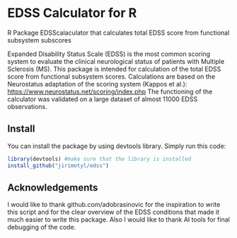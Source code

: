 <h1>EDSS Calculator for R</h1>

R Package EDSScalaculator that calculates total EDSS score from functional subsystem subscores 

Expanded Disability Status Scale (EDSS) is the most common scoring system to evaluate the clinical neurological status of patients with Multiple Sclerosis (MS). This package is intended for calculation of the total EDSS score from functional subsystem scores. Calculations are based on the Neurostatus adaptation of the scoring system (Kappos et al.): https://www.neurostatus.net/scoring/index.php
The functioning of the calculator was validated on a large dataset of almost 11000 EDSS observations. 

<h2>Install</h2>
You can install the package by using devtools library. Simply run this code:

```r
library(devtools) #make sure that the library is installed
install_github("jirimotyl/edss")
```

<h2>Acknowledgements</h2>
I would like to thank <a>github.com/adobrasinovic</a> for the inspiration to write this script and for the clear overview of the EDSS conditions that made it much easier to write this package. Also I would like to thank AI tools for final debugging of the code.
